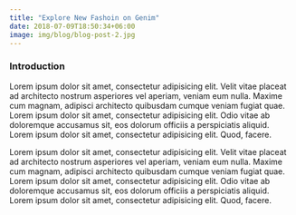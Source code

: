```yaml
---
title: "Explore New Fashoin on Genim"
date: 2018-07-09T18:50:34+06:00
image: img/blog/blog-post-2.jpg
---
```


### Introduction
Lorem ipsum dolor sit amet, consectetur adipisicing elit. Velit vitae placeat ad architecto nostrum asperiores vel aperiam, veniam eum nulla. Maxime cum magnam, adipisci architecto quibusdam cumque veniam fugiat quae. Lorem ipsum dolor sit amet, consectetur adipisicing elit. Odio vitae ab doloremque accusamus sit, eos dolorum officiis a perspiciatis aliquid. Lorem ipsum dolor sit amet, consectetur adipisicing elit. Quod, facere.

Lorem ipsum dolor sit amet, consectetur adipisicing elit. Velit vitae placeat ad architecto nostrum asperiores vel aperiam, veniam eum nulla. Maxime cum magnam, adipisci architecto quibusdam cumque veniam fugiat quae. Lorem ipsum dolor sit amet, consectetur adipisicing elit. Odio vitae ab doloremque accusamus sit, eos dolorum officiis a perspiciatis aliquid. Lorem ipsum dolor sit amet, consectetur adipisicing elit. Quod, facere.

